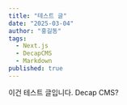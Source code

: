 ```yaml
---
title: "테스트 글"
date: "2025-03-04"
author: "홍길동"
tags:
  - Next.js
  - DecapCMS
  - Markdown
published: true
---
```


<p>이건 테스트 글입니다. Decap CMS?</p>
